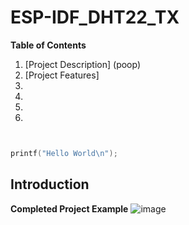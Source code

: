 # ESP-IDF_DHT22_TX

**Table of Contents** 
1. [Project Description] (poop)
1. [Project Features]
1.
1.
1.
1.


```c


printf("Hello World\n");

```



## Introduction 





**Completed Project Example**
![image](https://github.com/rudi547317/ESP-IDF_DHT22_TX/assets/133919829/0d16897e-867d-4298-a99f-3b3447507038)
